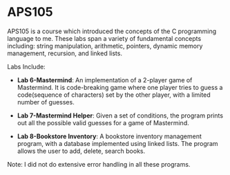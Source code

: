 # APS105

APS105 is a course which introduced the concepts of the C programming language to me. 
These labs span a variety of fundamental concepts including: string manipulation, arithmetic, pointers, dynamic memory management, 
recursion, and linked lists.

Labs Include:

* <b>Lab 6-Mastermind</b>:
An implementation of a 2-player game of Mastermind. It is code-breaking game where one player tries to guess a code(sequence of characters) set by the other player, with a limited number of guesses.

* <b>Lab 7-Mastermind Helper</b>:
Given a set of conditions, the program prints out all the possible valid guesses for a game of Mastermind.

* <b>Lab 8-Bookstore Inventory</b>:
A bookstore inventory management program, with a database implemented using linked lists. The program allows the user to add, delete, search books.

Note: I did not do extensive error handling in all these programs. 
